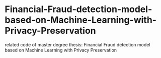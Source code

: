 # Financial-Fraud-detection-model-based-on-Machine-Learning-with-Privacy-Preservation
related code of master degree thesis: Financial Fraud detection model based on Machine Learning with Privacy Preservation

